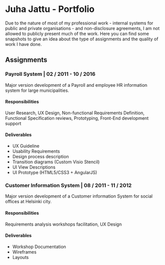 # Juha Jattu - Portfolio
Due to the nature of most of my professional work - internal systems for public and private organisations - and non-disclosure agreements, I am not allowed to publicly present much of the work. Here you can find some snapshots to give an idea about the type of assignments and the quality of work I have done.
## Assignments

### Payroll System | 02 / 2011 - 10 / 2016
Major version development of a Payroll and employee HR information system for large municipalities.
#### Responsibilities
User Research, UX Design, Non-functional Requirements Definition, Functional Specification reviews, Prototyping, Front-End development support
#### Deliverables
- UX Guideline
- Usability Requirements
- Design process description
- Transition diagrams (Custom Visio Stencil)
- UI View Descriptions
- UI Prototype (HTML5/CSS3 + AngularJS)

### Customer Information System | 08 / 2011 - 11 / 2012
Major version development of a Customer information System for social offices at Helsinki city.
#### Responsibilities
Requirements analysis workshops facilitation, UX Design
#### Deliverables
- Workshop Documentation
- Wireframes
- Layouts


